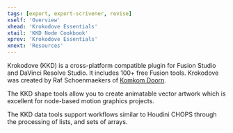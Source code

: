 ```yaml
---
tags: [export, export-scrivener, revise]
xself: 'Overview'
xhead: 'Krokodove Essentials'
xtail: 'KKD Node Cookbook'
xprev: 'Krokodove Essentials'
xnext: 'Resources'
---
```


Krokodove (KKD) is a cross-platform compatible plugin for Fusion Studio and DaVinci Resolve Studio. It includes 100+ free Fusion tools. Krokodove was created by Raf Schoenmaekers of [Komkom Doorn](http://komkomdoorn.com).

The KKD shape tools allow you to create animatable vector artwork which is excellent for node-based motion graphics projects.

The KKD data tools support workflows similar to Houdini CHOPS through the processing of lists, and sets of arrays.